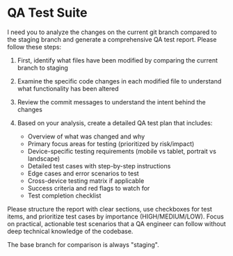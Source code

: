 # QA Test Suite

I need you to analyze the changes on the current git branch compared to the staging branch and generate a comprehensive QA test report. Please follow these steps:

1. First, identify what files have been modified by comparing the current branch to staging
2. Examine the specific code changes in each modified file to understand what functionality has been altered
3. Review the commit messages to understand the intent behind the changes
4. Based on your analysis, create a detailed QA test plan that includes:

   - Overview of what was changed and why
   - Primary focus areas for testing (prioritized by risk/impact)
   - Device-specific testing requirements (mobile vs tablet, portrait vs landscape)
   - Detailed test cases with step-by-step instructions
   - Edge cases and error scenarios to test
   - Cross-device testing matrix if applicable
   - Success criteria and red flags to watch for
   - Test completion checklist

Please structure the report with clear sections, use checkboxes for test items, and prioritize test cases by importance (HIGH/MEDIUM/LOW). Focus on practical, actionable test scenarios that a QA engineer can follow without deep technical knowledge of the codebase.

The base branch for comparison is always "staging".
